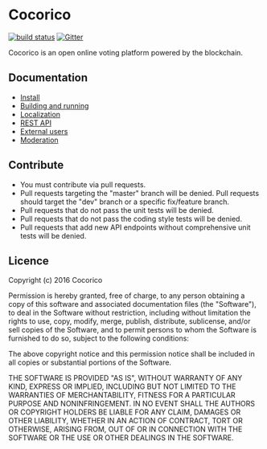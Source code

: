 # Cocorico

[![build status](https://travis-ci.org/promethe42/cocorico.svg?branch=master)](https://travis-ci.org/promethe42/cocorico) [![Gitter](https://img.shields.io/gitter/room/nwjs/nw.js.svg?maxAge=2592000)](https://gitter.im/cocorico-vote/Lobby?utm_source=share-link&utm_medium=link&utm_campaign=share-link)

Cocorico is an open online voting platform powered by the blockchain.

## Documentation

* [Install](./doc/Install.md)
* [Building and running](./doc/Building_and_running.md)
* [Localization](./doc/Localization.md)
* [REST API](https://cocorico.cc/documentation/index.html)
* [External users](./doc/External_Users.md)
* [Moderation](./doc/Moderation.md)

## Contribute

* You must contribute via pull requests.
* Pull requests targeting the "master" branch will be denied. Pull requests should target the "dev" branch or a specific fix/feature branch.
* Pull requests that do not pass the unit tests will be denied.
* Pull requests that do not pass the coding style tests will be denied.
* Pull requests that add new API endpoints without comprehensive unit tests will be denied.

## Licence

Copyright (c) 2016 Cocorico

Permission is hereby granted, free of charge, to any person obtaining a copy of this software and associated documentation files (the "Software"), to deal in the Software without restriction, including without limitation the rights to use, copy, modify, merge, publish, distribute, sublicense, and/or sell copies of the Software, and to permit persons to whom the Software is furnished to do so, subject to the following conditions:

The above copyright notice and this permission notice shall be included in all copies or substantial portions of the Software.

THE SOFTWARE IS PROVIDED "AS IS", WITHOUT WARRANTY OF ANY KIND, EXPRESS OR IMPLIED, INCLUDING BUT NOT LIMITED TO THE WARRANTIES OF MERCHANTABILITY, FITNESS FOR A PARTICULAR PURPOSE AND NONINFRINGEMENT. IN NO EVENT SHALL THE AUTHORS OR COPYRIGHT HOLDERS BE LIABLE FOR ANY CLAIM, DAMAGES OR OTHER LIABILITY, WHETHER IN AN ACTION OF CONTRACT, TORT OR OTHERWISE, ARISING FROM, OUT OF OR IN CONNECTION WITH THE SOFTWARE OR THE USE OR OTHER DEALINGS IN THE SOFTWARE.
